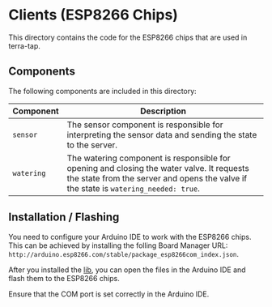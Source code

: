 # Clients (ESP8266 Chips)

This directory contains the code for the ESP8266 chips that are used in terra-tap.

## Components

The following components are included in this directory:

| Component  | Description                                                                                                                                                                       |
| ---------- | --------------------------------------------------------------------------------------------------------------------------------------------------------------------------------- |
| `sensor`   | The sensor component is responsible for interpreting the sensor data and sending the state to the server.                                                                         |
| `watering` | The watering component is responsible for opening and closing the water valve. It requests the state from the server and opens the valve if the state is `watering_needed: true`. |

## Installation / Flashing

You need to configure your Arduino IDE to work with the ESP8266 chips.
This can be achieved by installing the folling Board Manager URL: `http://arduino.esp8266.com/stable/package_esp8266com_index.json`.

After you installed the [lib](./lib/), you can open the files in the Arduino IDE and flash them to the ESP8266 chips.

Ensure that the COM port is set correctly in the Arduino IDE.